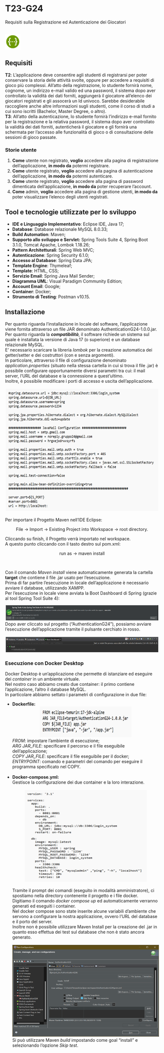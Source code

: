 # T23-G24
Requisiti sulla Registrazione ed Autenticazione dei Giocatori

<br>
<a href="[https://app.swaggerhub.com/apisdocs/PPORCELLINI/ApplicationG24Api/1.0.0](https://app.swaggerhub.com/apis-docs/PPORCELLINI/ApplicationG24Api/1.0.0)">
  <img src="HTMLImages/SwaggerIcons.png" alt="Swagger Icons" width="50" height="50" >
</a>

<h2> Requisiti </h2>
<b>T2</b>: L’applicazione deve consentire agli studenti di registrarsi per poter conservare la storia delle attività svolte, oppure per accedere a requisiti di gioco più complessi. All’atto della registrazione, lo studente fornirà nome, cognome, un indirizzo e-mail valido ed una password, il sistema dopo aver controllato la validità dei dati forniti, aggiungerà il giocatore all’elenco dei giocatori registrati e gli assocerà un Id univoco. Sarebbe desiderabile raccogliere anche altre informazioni sugli studenti, come il corso di studi a cui sono iscritti (Bachelor, Master Degree, o altro). <br>
<b>T3</b>: All’atto della autenticazione, lo studente fornirà l’indirizzo e-mail fornito per la registrazione e la relativa password, il sistema dopo aver controllato la validità dei dati forniti, autenticherà il giocatore e gli fornirà una schermata per l’accesso alle funzionalità di gioco o di consultazione delle sessioni di gioco passate.

<h3> Storie utente </h3>
<ol> 
  <li> <b>Come</b> utente non registrato, <b>voglio</b> accedere alla pagina di registrazione dell’applicazione, <b>in modo da</b> potermi registrare.</li>
  <li> <b>Come</b> utente registrato, <b>voglio</b> accedere alla pagina di autenticazione dell’applicazione, <b>in modo da</b> potermi autenticare.</li>
  <li> <b>Come</b> utente registrato, <b>voglio</b> accedere alla pagina di password dimenticata dell’applicazione, <b>in modo da</b> poter recuperare l’account.</li>
  <li> <b>Come</b> admin, <b>voglio</b> accedere alla pagina di gestione utenti, <b>in modo da</b> poter visualizzare l’elenco degli utenti registrati. </li>
</ol>

<h2> Tool e tecnologie utilizzate per lo sviluppo </h2>
<ul>
  <li> <b>IDE e Linguaggio Implementativo</b>: Eclipse IDE, Java 17;</li>
  <li> <b>Database</b>: Database relazionale MySQL 8.0.33;</li>
  <li> <b>Build Automation</b>: Maven;</li>
  <li> <b>Supporto allo sviluppo e Servlet:</b> Spring Tools Suite 4, Spring Boot 3.1.0, Tomcat Apache, Lombok 1.18.26;</li>
  <li> <b>Pattern Architetturali</b>: Spring Web MVC;</li>
  <li> <b>Autenticazione</b>: Spring Security 6.1.0;</li>
  <li> <b>Accesso al Database</b>: Spring Data JPA; </li>
  <li> <b>Template Engine</b>: Thymeleaf; </li>
  <li> <b>Template</b>: HTML, CSS; </li>
  <li> <b>Servizio Email</b>: Spring Java Mail Sender; </li>
  <li> <b>Diagramma UML</b>: Visual Paradigm Community Edition; </li>
  <li> <b>Account Email</b>: Google; </li>
  <li> <b>Container</b>: Docker; </li>
  <li> <b> Strumento di Testing</b>: Postman v10.15. </li>
</ul>

<h2>Installazione</h2>
Per quanto riguarda l’installazione in locale del software, l’applicazione viene fornita attraverso un file JAR denominato AuthenticationG24-1.0.0.jar. <br>
Per quanto riguarda la <em><b>compatibilità</b></em>, il software richiede un sistema sul quale è installata la versione di Java 17 (o superiore) e un database relazionale MySQL. <br>
E’ necessario scaricare la libreria <em>lombok</em> per la creazione automatica dei getter/setter e dei costruttori (con e senza argomenti). <br>
In particolare, attraverso il file di configurazione denominato <em>application.properties</em> (situato nella stessa cartella in cui si trova il file .jar) è possibile configurare opportunamente diversi parametri tra cui: il mail server, l’URL del database e la connessione a quest’ultimo. <br> Inoltre, è possibile modificare i porti di accesso e uscita dell’applicazione.
<br>
<br>
<div align="center">
  <img src="HTMLImages/ApplicationProperties.png" alt="application.proerties" width="500" height="400">
</div>
<br>
Per importare il Progetto Maven nell’IDE Eclipse: <br>
<div align="center">
  <p>File -> Import -> Existing Project into Workspace -> root directory. </p> 
</div>
Cliccando su finish, il Progetto verrà importato nel workspace. <br>
A questo punto cliccando con il tasto destro sul pom.xml: <br>
<div align="center">
  <p> run as -> maven install</p>
</div> <br>

Con il comando <em>Maven install</em> viene automaticamente generata la cartella <b></em>target</em></b> che contiene il file .jar usato per l’esecuzione. <br>
Prima di far partire l’esecuzione in locale dell’applicazione è necessario avviare il database, utilizzando XAMPP. <br>
Per l’esecuzione in locale viene avviata la Boot Dashboard di Spring (grazie al tool Spring Tool Suite 4): <br>
<div align="center">
  <img src="HTMLImages/SpringTool4.png" alt="Spring Tool 4" width="500" height="50">
</div>
Dopo aver cliccato sul progetto (“AuthenticationG24”), possiamo avviare l’esecuzione dell’applicazione tramite il pulsante cerchiato in rosso. <br>
<br>
<div align="center">
  <img src="HTMLImages/AvvioApplicazione.png" alt="Bottone per avvio applicazione" width="500" height="50">
</div>

<h3>Esecuzione con Docker Desktop </h3>
Docker Desktop è un’applicazione che permette di istanziare ed eseguire dei <em>container</em> in un ambiente virtuale. <br>
Nel nostro caso abbiamo creato due container: il primo contiene l’applicazione, l’altro il database MySQL. <br>
In particolare abbiamo settato i parametri di configurazione in due file: <br>
<ul>
  <li><b>Dockerfile:</b>
  <div align="center">
    <img src="HTMLImages/Docker.png" alt="Docker" width="300" height="100">
  </div>
      <em>FROM</em>: impostare l’ambiente di esecuzione;<br>
    <em>ARG JAR_FILE</em>: specificare il percorso e il file eseguibile dell’applicazione;<br>
    <em>COPY JAR_FILE</em>: specificare il file eseguibile per il docker;<br>
    <em>ENTRYPOINT</em>: comando e parametri del comando per eseguire il programma specificato nel COPY.<br>
  </li>
  <br>
  <li><b>Docker-compose.yml:</b>
    <br>
   Gestisce la configurazione dei due container e la loro interazione. <br>
      <br>
  <div align="center">
    <img src="HTMLImages/DockerCompose.png" alt="Docker Compose" width="400" height="300">
  </div>
    <br>
      Tramite il prompt dei comandi (eseguito in modalità amministratore), ci spostiamo nella directory contenente il progetto e i file docker.<br>
Digitiamo il comando <em>docker compose up</em> ed automaticamente verranno generati ed eseguiti i container.<br>
Nel docker compose sono state inserite alcune variabili d’ambiente che servono a configurare la nostra applicazione, ovvero l’URL del database e il porto del server.<br>
Inoltre non è possibile utilizzare Maven Install per la creazione del .jar  in quanto esso effettua dei test sul database che non è stato ancora generato.<br>
    <br>
      <div align="center">
    <img src="HTMLImages/MavenBuild.png" alt="Spring Tool 4" width="500" height="300">
  </div>
    Si può utilizzare Maven <em>build</em> impostando come goal “install” e selezionando l’opzione <em>Skip test</em>.
  </li>
</ul>





